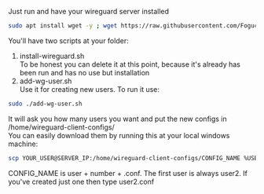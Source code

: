 Just run and have your wireguard server installed  
```bash
sudo apt install wget -y ; wget https://raw.githubusercontent.com/Fogucoco/wireguard-server-installer/refs/heads/main/install-wireguard.sh ; chmod +x install-wireguard.sh ; sudo ./install-wireguard.sh
```
You'll have two scripts at your folder:  
1. install-wireguard.sh  
To be honest you can delete it at this point, because it's already has been run and has no use but installation  
2. add-wg-user.sh  
Use it for creating new users. To run it use:
```bash
sudo ./add-wg-user.sh
```  
It will ask you how many users you want and put the new configs in /home/wireguard-client-configs/  
You can easily download them by running this at your local windows machine:
```bash
scp YOUR_USER@SERVER_IP:/home/wireguard-client-configs/CONFIG_NAME %USERPROFILE%\Desktop
```
CONFIG_NAME is user + number + .conf. The first user is always user2. If you've created just one then type user2.conf
